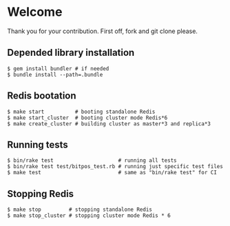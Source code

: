 # Welcome

Thank you for your contribution. First off, fork and git clone please.

## Depended library installation

```
$ gem install bundler # if needed
$ bundle install --path=.bundle
```

## Redis bootation

```
$ make start          # booting standalone Redis
$ make start_cluster  # booting cluster mode Redis*6
$ make create_cluster # building cluster as master*3 and replica*3
```

## Running tests

```
$ bin/rake test                     # running all tests
$ bin/rake test test/bitpos_test.rb # running just specific test files
$ make test                         # same as "bin/rake test" for CI
```

## Stopping Redis

```
$ make stop         # stopping standalone Redis
$ make stop_cluster # stopping cluster mode Redis * 6
```
